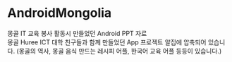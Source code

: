 # AndroidMongolia
몽골 IT 교육 봉사 활동시 만들었던 Android PPT 자료 </br>
몽골 Huree ICT 대학 친구들과 함께 만들었던 App 프로젝트 알집에 압축되어 있습니다. (몽골의 역사, 몽골 음식 만드는 레시피 어플, 한국어 교육 어플 등등이 있습니다.)
